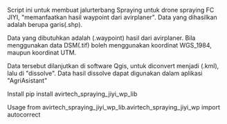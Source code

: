 Script ini untuk membuat jalurterbang Spraying untuk drone spraying FC JIYI, "memanfaatkan hasil waypoint dari avirplaner".
Data yang dihasilkan adalah berupa garis(.shp).

Data yang dibutuhkan adalah (.waypoint) hasil dari avirplaner. 
Bila menggunakan data DSM(.tif) boleh menggunakan koordinat WGS_1984, maupun koordinat UTM.

Data tersebut dilanjutkan di software Qgis, untuk diconvert menjadi (.kml), lalu di "dissolve".
Data hasil dissolve dapat digunakan dalam aplikasi "AgriAsistant"

Install
pip install avirtech_spraying_jiyi_wp_lib

Usage
from avirtech_spraying_jiyi_wp_lib.avirtech_spraying_jiyi_wp import autocorrect